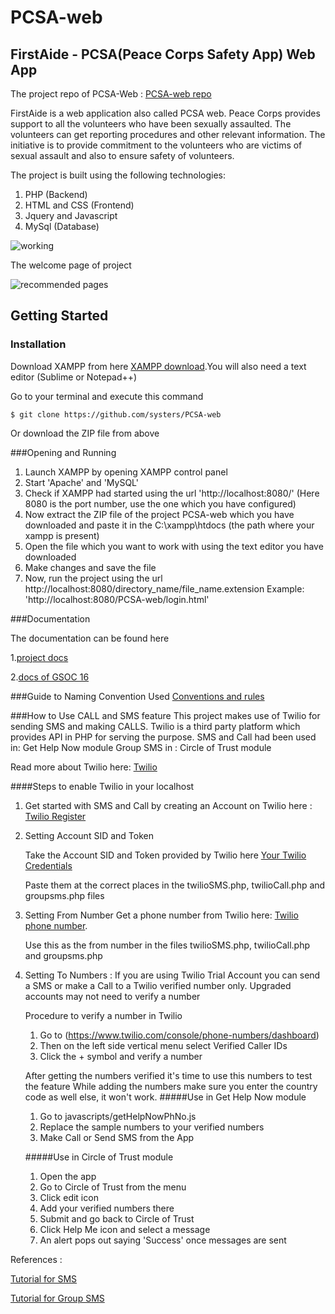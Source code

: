 # PCSA-web

## FirstAide - PCSA(Peace Corps Safety App) Web App

The project repo of PCSA-Web : [PCSA-web repo](https://github.com/systers/PCSA-web)

FirstAide is a web application also called PCSA web. Peace Corps provides support to all the volunteers who have been sexually assaulted. The volunteers can get reporting procedures and other relevant information. The initiative is to provide commitment to the volunteers who are victims of sexual assault and also to ensure safety of volunteers.

The project is built using the following technologies:
 1. PHP (Backend)
 2. HTML and CSS (Frontend)
 3. Jquery and Javascript
 4. MySql (Database)

![working](https://cloud.githubusercontent.com/assets/14356938/15768596/d4ae5218-296f-11e6-9102-0d39e2bcd1da.jpg)

The welcome page of project

![recommended pages](https://cloud.githubusercontent.com/assets/14356938/15768497/001cb95e-296f-11e6-8cf4-052ffc24e154.png)

## Getting Started

### Installation
Download XAMPP from here [XAMPP download](https://www.apachefriends.org/download.html).You will also need a text editor (Sublime or Notepad++) 

Go to your terminal and execute this command

    $ git clone https://github.com/systers/PCSA-web

Or download the ZIP file from above

###Opening and Running
1. Launch XAMPP by opening XAMPP control panel
2. Start 'Apache' and 'MySQL' 
3. Check if XAMPP had started using the url 'http://localhost:8080/' (Here 8080 is the port number, use the one which you have configured)
4. Now extract the ZIP file of the project PCSA-web which you have downloaded and paste it in the C:\xampp\htdocs (the path where your xampp is present)
5. Open the file which you want to work with using the text editor you have downloaded
6. Make changes and save the file
7. Now, run the project using the url http://localhost:8080/directory_name/file_name.extension  Example: 'http://localhost:8080/PCSA-web/login.html'

###Documentation

The documentation can be found here

1.[project docs](https://github.com/systers/PCSA-web/tree/master/project-docs)

2.[docs of GSOC 16](https://github.com/systers/PCSA-web/tree/master/work-docs)

###Guide to Naming Convention Used
[Conventions and rules](https://google.github.io/styleguide/htmlcssguide.xml)

###How to Use CALL and SMS feature
This project makes use of Twilio for sending SMS and making CALLS. Twilio is a third party platform which provides API in PHP for serving the purpose.
SMS and Call had been used in:
Get Help Now module
Group SMS in :
Circle of Trust module

Read more about Twilio here: [Twilio](https://www.twilio.com/)

####Steps to enable Twilio in your localhost
1. Get started with SMS and Call by creating an Account on Twilio here : [Twilio Register](https://www.twilio.com/try-twilio)
2. Setting Account SID and Token
   
   Take the Account SID and Token provided by Twilio here [Your Twilio Credentials](https://www.twilio.com/console)
   
   Paste them at the correct places in  the twilioSMS.php, twilioCall.php and groupsms.php files
3. Setting From Number
   Get a phone number from Twilio here: [Twilio phone number](https://www.twilio.com/console/phone-numbers/dashboard).

   Use this as the from number in the files twilioSMS.php, twilioCall.php and groupsms.php
4. Setting To Numbers :
   If you are using Twilio Trial Account you can send a SMS or make a Call to a Twilio verified number only. Upgraded accounts may not need to verify a number

   Procedure to verify a number in Twilio
   1. Go to (https://www.twilio.com/console/phone-numbers/dashboard)
   2. Then on the left side vertical menu select Verified Caller IDs
   3. Click the + symbol and verify a number
   
   After getting the numbers verified it's time to use this numbers to test the feature
   While adding the numbers make sure you enter the country code as well else, it won't work.
   #####Use in Get Help Now module
   1. Go to javascripts/getHelpNowPhNo.js
   2. Replace the sample numbers to your verified numbers
   3. Make Call or Send SMS from the App
  
   #####Use in Circle of Trust module
   1. Open the app
   2. Go to Circle of Trust from the menu
   3. Click edit icon
   4. Add your verified numbers there
   5. Submit and go back to Circle of Trust
   6. Click Help Me icon and select a message
   7. An alert pops out saying 'Success' once messages are sent

References : 

[Tutorial for SMS](https://www.youtube.com/watch?v=jZPeNfLD5Yc)

[Tutorial for Group SMS](https://www.youtube.com/watch?v=G4oluQf_7S4)
